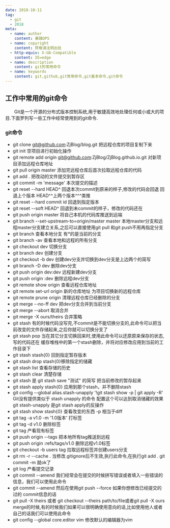 ```yaml
---
date: 2018-10-11
tag: 
  - git
  - 2018
meta:
  - name: author
    content: 暴躁DPS
  - name: copyright
    content: 转载请注明出处
  - http-equiv: X-UA-Compatible
    content: IE=edge
  - name: description
    content: git的常用命令
  - name: keywords 
    content: git,github,git常用命令,git基本命令,git命令
---
```

## 工作中常用的git命令
&ensp;&ensp;&ensp;&ensp;Git是一个开源的分布式版本控制系统,用于敏捷高效地处理任何或小或大的项目.下面罗列写一些工作中经常使用到的git命令.  
<!-- more -->
### git命令
* git clone git@github.com:ZjBlog/blog.git 把远程仓库的项目复制下来
* git init 空项目进行初始化操作
* git remote add origin git@github.com:ZjBlog/ZjBlog.github.io.git 对新项目添加远程仓库地址
* git pull origin master 添加完远程仓库后首次拉取远程仓库的代码
* git add . 把改动的文件提交到暂存区
* git commit -m 'message' 本次提交的描述
* git reset --hard HEAD^ 回退本次commit到原来的样子,修改的代码会回退 回退上个版本 HEAD^^上两个版本^^^类推
* git reset --hard commit id 回退到指定版本
* git reset --soft HEAD^ 回退到未commit的样子，修改的代码还在 
* git push origin master 将自己本机的代码库推送到远端
* git branch --set-upstream-to=origin/master master 本地master分支和远程master分支建立关系,之后可以直接使用git pull 和git push不用再指定分支
* git branch 查看本地分支 有*的是当前的分支
* git branch -av 查看本地和远程的所有分支
* git checkout dev 切换分支
* git branch dev 创建分支
* git checkout -b dev 创建dev分支并切换到dev分支是上边两个的简写
* git branch -D dev 删除dev分支
* git push origin dev:dev 远程新建dev分支
* git push origin :dev 删除远程dev分支
* git remote show origin 查看远程仓库地址
* git remote set-url origin 新的仓库地址   为项目切换新的远程仓库
* git remote prune origin 清理远程仓库已经删除的分支
* git merge --no-ff dev 把dev分支合并到当前分支
* git merge --abort 取消合并
* git merge -X ours/theirs 合并策略
* git stash 有的时候代码没写完,不commit是不能切换分支的,此命令可以把当前改变的文件存储起来,之后你就可以切换分支了
* git stash pop 当在其它分支切换回来时,使用此命令可以还原原来保存的状态,写的代码还在 缓存堆栈中的第一个stash删除，并将对应修改应用到当前的工作目录下
* git stash stash{0} 回到指定暂存版本
* git stash drop stash{0}移除指定的储藏
* git stash list 查看存储的历史
* git stash clear 清楚存储
* git stash 是 git stash save "测试" 的简写  把当前修改的暂存起来
* git stash apply stash{0} 应用到那个stash，并不删除stash
* git config --global alias.stash-unapply '!git stash show -p | git apply -R' Git没有提供类似于 stash unapply 的命令 配置这个可以达到取消储藏的效果 git stash-unapply 是git stash apply的反操作
* git stash show stash{0} 查看改变的东西 -p   相当于diff
* git tag -a v1.0 -m '1.0版本' 打标签
* git tag -d v1.0 删除标签
* git tag 产看现有标签
* git push origin --tags 把本地所有tag推送到远程
* git push origin :refs/tags/v1.0 删除远程v1.0标签
* git checkout -b users tag 拉取远程标签并创建users分支
* git rm -r --cache . 当修改.gitignore后不生效,执行此命令,在执行git add . git commit -m 就ok了
* git log 产看提交记录
* git commit --amend 我们经常会在提交的时候拼写错误或者填入一些错误的信息，我们可以使用此命令
* git commit --amend 然后在使用git push --force 如果你想修改已经提交的过的 commit信息的话
* git pull -X theirs  或者 git checkout --theirs path/to/file或者git pull -X ours merge的时候,有的时候我们如果可以很明确使用意向的话,比如使用他人或者自己的话我们可以使用此命令
* git config --global core.editor vim 修改默认的编辑器为vim
